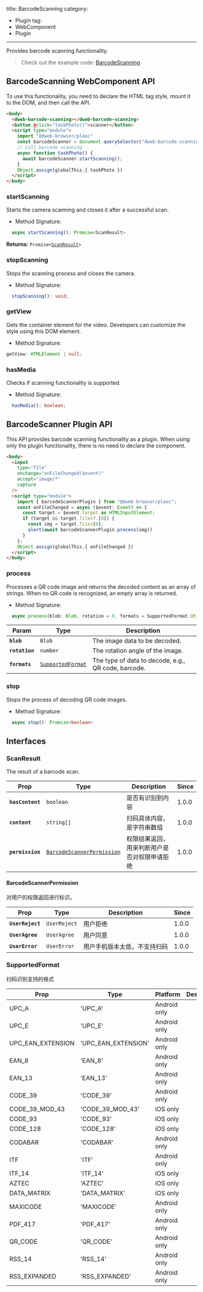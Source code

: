 title: BarcodeScanning
category:
  - Plugin
tag:
  - WebComponent
  - Plugin
---

Provides barcode scanning functionality.

> Check out the example code: [BarcodeScanning](https://github.com/BioforestChain/dweb_browser/blob/main/plaoc/demo/src/pages/BarcodeScanning.vue)

## BarcodeScanning WebComponent API

To use this functionality, you need to declare the HTML tag style, mount it to the DOM, and then call the API.

```html
<body>
  <dweb-barcode-scanning></dweb-barcode-scanning>
  <button @click="taskPhoto()">scanner</button>
  <script type="module">
    import "@dweb-browser/plaoc"
    const barcodeScanner = document.querySelector("dweb-barcode-scanning")!
    // Call barcode scanning
    async function taskPhoto() {
      await barcodeScanner.startScanning();
    }
    Object.assign(globalThis,{ taskPhoto })
  </script>
</body>
```

### startScanning

Starts the camera scanning and closes it after a successful scan.

- Method Signature:

```ts
  async startScanning(): Promise<ScanResult>
```

**Returns:** <code>Promise&lt;<a href="#scanresult">ScanResult</a>&gt;</code>

### stopScanning

Stops the scanning process and closes the camera.

- Method Signature:

```ts
  stopScanning(): void;
```

### getView

Gets the container element for the video. Developers can customize the style using this DOM element.

- Method Signature:

```ts
getView: HTMLElement | null;
```

### hasMedia

Checks if scanning functionality is supported.

- Method Signature:

```ts
  hasMedia(): boolean;
```

## BarcodeScanner Plugin API

This API provides barcode scanning functionality as a plugin. When using only the plugin functionality, there is no need to declare the component.

```html
<body>
  <input
    type="file"
    onchange="onFileChanged($event)"
    accept="image/*"
    capture
  />
  <script type="module">
    import { barcodeScannerPlugin } from "@dweb-browser/plaoc";
    const onFileChanged = async ($event: Event) => {
      const target = $event.target as HTMLInputElement;
      if (target && target.files?.[0]) {
        const img = target.files[0];
        alert(await barcodeScannerPlugin.process(img))
      }
    };
    Object.assign(globalThis,{ onFileChanged })
  </script>
</body>
```

### process

Processes a QR code image and returns the decoded content as an array of strings. When no QR code is recognized, an empty array is returned.

- Method Signature:

```ts
  async process(blob: Blob, rotation = 0, formats = SupportedFormat.QR_CODE): Promise<string[]>
```

| Param          | Type                                                        | Description                            |
| -------------- | ----------------------------------------------------------- | -------------------------------------- |
| **`blob`**     | <code>Blob</code>                                           | The image data to be decoded.          |
| **`rotation`** | <code>number</code>                                         | The rotation angle of the image.       |
| **`formats`**  | <code><a href="#supportedformat">SupportedFormat</a></code> | The type of data to decode, e.g., QR code, barcode. |

### stop

Stops the process of decoding QR code images.

- Method Signature:

```ts
  async stop(): Promise<boolean>
```

## Interfaces

### ScanResult

The result of a barcode scan.

| Prop             | Type                                                                          | Description                                  | Since |
| ---------------- | ----------------------------------------------------------------------------- | -------------------------------------------- | ----- |
| **`hasContent`** | <code>boolean</code>                                                          | 是否有识别到内容                             | 1.0.0 |
| **`content`**    | <code>string[]</code>                                                         | 扫码具体内容，是字符串数组                   | 1.0.0 |
| **`permission`** | <code><a href="#barcodescannerpermission">BarcodeScannerPermission</a></code> | 权限结果返回，用来判断用户是否对权限申请拒绝 | 1.0.0 |

#### BarcodeScannerPermission

对用户的权限返回进行标识。

| Prop             | Type                    | Description                  | Since |
| ---------------- | ----------------------- | ---------------------------- | ----- |
| **`UserReject`** | <code>UserReject</code> | 用户拒绝                     | 1.0.0 |
| **`UserAgree`**  | <code>UserAgree</code>  | 用户同意                     | 1.0.0 |
| **`UserError`**  | <code>UserError</code>  | 用户手机版本太低，不支持扫码 | 1.0.0 |

### SupportedFormat

扫码识别支持的格式

| Prop              | Type                | Platform     | Description |
| ----------------- | ------------------- | ------------ | ----------- |
| UPC_A             | 'UPC_A'             | Android only |             |
| UPC_E             | 'UPC_E'             | Android only |             |
| UPC_EAN_EXTENSION | 'UPC_EAN_EXTENSION' | Android only |             |
| EAN_8             | 'EAN_8'             | Android only |             |
| EAN_13            | 'EAN_13'            | Android only |             |
| CODE_39           | 'CODE_39'           | Android only |             |
| CODE_39_MOD_43    | 'CODE_39_MOD_43'    | iOS only     |             |
| CODE_93           | 'CODE_93'           | iOS only     |             |
| CODE_128          | 'CODE_128'          | iOS only     |             |
| CODABAR           | 'CODABAR'           | Android only |             |
| ITF               | 'ITF'               | Android only |             |
| ITF_14            | 'ITF_14'            | iOS only     |             |
| AZTEC             | 'AZTEC'             | iOS only     |             |
| DATA_MATRIX       | 'DATA_MATRIX'       | iOS only     |             |
| MAXICODE          | 'MAXICODE'          | Android only |             |
| PDF_417           | 'PDF_417'           | Android only |             |
| QR_CODE           | 'QR_CODE'           | Android only |             |
| RSS_14            | 'RSS_14'            | Android only |             |
| RSS_EXPANDED      | 'RSS_EXPANDED'      | Android only |             |
